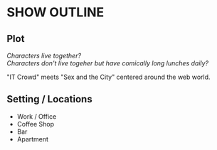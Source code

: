 SHOW OUTLINE
==============

Plot
-----
*Characters live together?*  
*Characters don't live togeher but have comically long lunches daily?*  
  
"IT Crowd" meets "Sex and the City" centered around the web world.  
  
Setting / Locations
--------------------
+ Work / Office
+ Coffee Shop
+ Bar
+ Apartment 